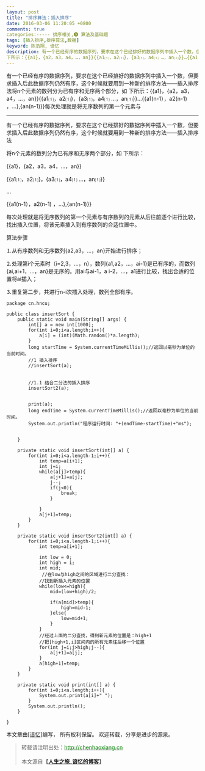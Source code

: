 ```yaml
---
layout: post
title: "排序算法：插入排序"
date: 2016-03-06 11:20:05 +0800
comments: true
categories:----- 排序相关,❺ 算法及基础题
tags: [插入排序,排序算法,数据]
keyword: 陈浩翔, 谙忆
description: 有一个已经有序的数据序列，要求在这个已经排好的数据序列中插入一个数，但要求插入后此数据序列仍然有序，这个时候就要用到一种新的排序方法——插入排序法将n个元素的数列分为已有序和无序两个部分，如 
下所示：{{a1}，{a2，a3，a4，…，an}}{{a1⑴，a2⑴}，{a3⑴，a4⑴ …，an⑴}}…{{a1(n-1），a2(n-1) ，…},{an(n-1)}}每次处理就是将无序数列的第一个元素与 
---
```



有一个已经有序的数据序列，要求在这个已经排好的数据序列中插入一个数，但要求插入后此数据序列仍然有序，这个时候就要用到一种新的排序方法——插入排序法将n个元素的数列分为已有序和无序两个部分，如 
下所示：{{a1}，{a2，a3，a4，…，an}}{{a1⑴，a2⑴}，{a3⑴，a4⑴ …，an⑴}}…{{a1(n-1），a2(n-1) ，…},{an(n-1)}}每次处理就是将无序数列的第一个元素与
<!-- more -->
----------

有一个已经有序的数据序列，要求在这个已经排好的数据序列中插入一个数，但要求插入后此数据序列仍然有序，这个时候就要用到一种新的排序方法——插入排序法

将n个元素的数列分为已有序和无序两个部分，如
下所示：

{{a1}，{a2，a3，a4，…，an}}

{{a1⑴，a2⑴}，{a3⑴，a4⑴ …，an⑴}}

…

{{a1(n-1），a2(n-1) ，…},{an(n-1)}}

每次处理就是将无序数列的第一个元素与有序数列的元素从后往前逐个进行比较，找出插入位置，将该元素插入到有序数列的合适位置中。


算法步骤

⒈从有序数列和无序数列{a2,a3，…，an}开始进行排序；

⒉处理第i个元素时（i=2,3，…，n），数列{a1,a2，…，ai-1}是已有序的，而数列{ai,ai+1，…，an}是无序的。用ai与ai-1，a i-2，…，a1进行比较，找出合适的位置将ai插入；

⒊重复第二步，共进行n-i次插入处理，数列全部有序。

```
package cn.hncu;

public class insertSort {
	public static void main(String[] args) {
		int[] a = new int[1000];
		for(int i=0;i<a.length;i++){
			a[i] = (int)(Math.random()*a.length);
		}
		long startTime = System.currentTimeMillis();//返回以毫秒为单位的当前时间。
		//1 插入排序
		//insertSort(a);


		//1.1 结合二分法的插入排序
		insertSort2(a);


		print(a);
		long endTime = System.currentTimeMillis();//返回以毫秒为单位的当前时间。
		System.out.println("程序运行时间: "+(endTime-startTime)+"ms");


	}

	private static void insertSort(int[] a) {
		for(int i=0;i<a.length-1;i++){
			int temp=a[i+1];
			int j=i;
			while(a[j]>temp){
				a[j+1]=a[j];
				j--;
				if(j<0){
					break;
				}

			}
			a[j+1]=temp;
		}
	}

	private static void insertSort2(int[] a) {
		for(int i=0;i<a.length-1;i++){
			int temp=a[i+1];
			
			int low = 0;
			int high = i;
			int mid;
			 //在low与high之间的区域进行二分查找：
			//找到新插入元素的位置
			while(low<=high){
				mid=(low+high)/2;
				
				if(a[mid]>temp){
					high=mid-1;
				}else{
					low=mid+1;
				}
			}
			//经过上面的二分查找，得到新元素的位置是：high+1
			//把[high+1,i]区间内的所有元素往后移一个位置
			for(int j=i;j>high;j--){
				a[j+1]=a[j];
			}
			a[high+1]=temp;
		}
	}

	private static void print(int[] a) {
		for(int i=0;i<a.length;i++){
			System.out.print(a[i]+" ");
		}
		System.out.println();
	}

}

```

本文章由<a href="http://chenhaoxiang.cn/">[谙忆]</a>编写， 所有权利保留。 
欢迎转载，分享是进步的源泉。
<blockquote cite='陈浩翔'>
<p background-color='#D3D3D3'>转载请注明出处：<a href='http://chenhaoxiang.cn'><font color="green">http://chenhaoxiang.cn</font></a><br><br>
本文源自<strong>【<a href='http://chenhaoxiang.cn' target='_blank'>人生之旅_谙忆的博客</a>】</strong></p>
</blockquote>
